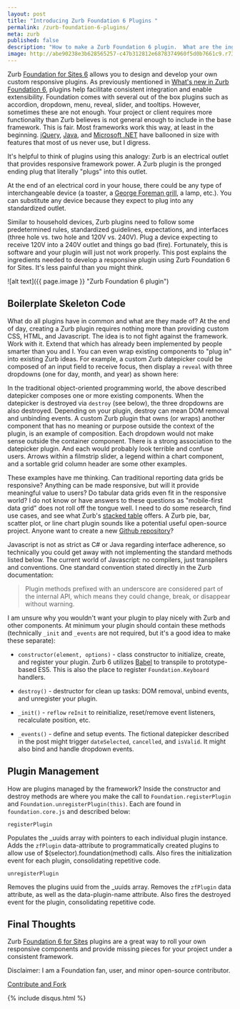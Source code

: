 ```yaml
---
layout: post
title: "Introducing Zurb Foundation 6 Plugins "
permalink: /zurb-foundation-6-plugins/
meta: zurb
published: false
description: "How to make a Zurb Foundation 6 plugin.  What are the ingredients?  Boilerplate Javascript code functions."
image: http://abe90238e3b628565257-c47b312812e6878374960f5d0b7661c9.r73.cf1.rackcdn.com/zurb-plugin.jpg
---
```

Zurb [Foundation for Sites 6](http://foundation.zurb.com/sites/docs/) allows you to design and develop your own custom responsive plugins.  As previously mentioned in [What's new in Zurb Foundation 6](/zurb-foundation-6-whats-new/), plugins help facilitate consistent integration and enable extensibility.  Foundation comes with several out of the box plugins such as accordion, dropdown, menu, reveal, slider, and tooltips.  However, sometimes these are not enough.  Your project or client requires more functionality than Zurb believes is not general enough to include in the base framework.  This is fair.  Most frameworks work this way, at least in the beginning.  [jQuery](http://jquery.com/), [Java](http://www.java.com/), and [Microsoft .NET](https://www.microsoft.com/net/) have ballooned in size with features that most of us never use, but I digress. 

It's helpful to think of plugins using this analogy: Zurb is an electrical outlet that provides responsive framework power.  A Zurb plugin is the pronged ending plug that literally "plugs" into this outlet.

At the end of an electrical cord in your house, there could be any type of interchangeable device (a toaster, a [George Foreman grill](http://amzn.to/1SOK0bY), a lamp, etc.).  You can substitute any device because they expect to plug into any standardized outlet.

Similar to household devices, Zurb plugins need to follow some predetermined rules, standardized guidelines, expectations, and interfaces (three hole vs. two hole and 120V vs. 240V).  Plug a device expecting to receive 120V into a 240V outlet and things go bad (fire).  Fortunately, this is software and your plugin will just not work properly.  This post explains the ingredients needed to develop a responsive plugin using Zurb Foundation 6 for Sites. It's less painful than you might think.

![alt text]({{ page.image }} "Zurb Foundation 6 plugin")

## Boilerplate Skeleton Code

What do all plugins have in common and what are they made of?  At the end of day, creating a Zurb plugin requires nothing more than providing custom CSS, HTML, and Javascript.  The idea is to not fight against the framework.  Work with it.  Extend that which has already been implemented by people smarter than you and I.  You can even wrap existing components to "plug in" into existing Zurb ideas.  For example, a custom Zurb datepicker could be composed of an input field to receive focus, then display a `reveal` with three dropdowns (one for day, month, and year) as shown here:

<script src="https://gist.github.com/dragthor/0cea3539e5eca54dc0f9fca0b82f5f48.js"></script>

In the traditional object-oriented programming world, the above described datepicker composes one or more existing components.  When the datepicker is destroyed via `destroy` (see below), the three dropdowns are also destroyed.  Depending on your plugin, destroy can mean DOM removal and unbinding events.  A custom Zurb plugin that owns (or wraps) another component that has no meaning or purpose outside the context of the plugin, is an example of composition.  Each dropdown would not make sense outside the container component.  There is a strong association to the datepicker plugin.  And each would probably look terrible and confuse users.  Arrows within a filmstrip slider, a legend within a chart component, and a sortable grid column header are some other examples.

These examples have me thinking.  Can traditional reporting data grids be responsive?  Anything can be made responsive, but will it provide meaningful value to users?  Do tabular data grids even fit in the responsive world?  I do not know or have answers to these questions as "mobile-first data grid" does not roll off the tongue well.  I need to do some research, find use cases, and see what Zurb's [stacked table](http://foundation.zurb.com/sites/docs/table.html) offers.  A Zurb pie, bar, scatter plot, or line chart plugin sounds like a potential useful open-source project. Anyone want to create a new [Github repository](https://github.com/open-source)? 

Javascript is not as strict as C# or Java regarding interface adherence, so technically you could get away with not implementing the standard methods listed below.  The current world of Javascript: no compilers, just transpilers and conventions.  One standard convention stated directly in the Zurb documentation:  

> Plugin methods prefixed with an underscore are considered part of the internal API, which means they could change, break, or disappear without warning. 

I am unsure why you wouldn't want your plugin to play nicely with Zurb and other components.  At minimum your plugin should contain these methods (technically `_init` and `_events` are not required, but it's a good idea to make these separate):  

* `constructor(element, options)` - class constructor to initialize, create, and register your plugin.  Zurb 6 utilizes [Babel](https://babeljs.io) to transpile to prototype-based ES5.  This is also the place to register `Foundation.Keyboard` handlers.  

* `destroy()` - destructor for clean up tasks: DOM removal, unbind events, and unregister your plugin. 

* `_init()` -  `reflow` `reInit` to reinitialize, reset/remove event listeners, recalculate position, etc.   

* `_events()` - define and setup events.  The fictional datepicker described in the post might trigger `dateSelected`, `cancelled`, and `isValid`.  It might also bind and handle dropdown events.

## Plugin Management 

How are plugins managed by the framework?  Inside the constructor and destroy methods are where you make the call to `Foundation.registerPlugin` and `Foundation.unregisterPlugin(this)`.  Each are found in `foundation.core.js` and described below:

`registerPlugin`

Populates the _uuids array with pointers to each individual plugin instance. 
Adds the `zfPlugin` data-attribute to programmatically created plugins to allow use of $(selector).foundation(method) calls.  Also fires the initialization event for each plugin, consolidating repetitive code. 

`unregisterPlugin`

Removes the plugins uuid from the _uuids array. 
Removes the `zfPlugin` data attribute, as well as the data-plugin-name attribute. 
Also fires the destroyed event for the plugin, consolidating repetitive code. 

<script src="https://gist.github.com/dragthor/8ca90a0cd019c1fcb3f45eec7f893904.js"></script> 

## Final Thoughts

Zurb [Foundation 6 for Sites](http://foundation.zurb.com/sites/docs/) plugins are a great way to roll your own responsive components and provide missing pieces for your project under a consistent framework.

Disclaimer: I am a Foundation fan, user, and minor open-source contributor.

<span class="fi-page-edit size-21"></span> <a href="{{ site.post_source_root }}2016-04-20-zurb-foundation-6-plugins.markdown" target="_blank">Contribute and Fork</a>

{% include disqus.html %}
